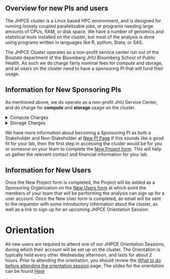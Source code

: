 ## Overview for new PIs and users
The JHPCE cluster is a Linux based HPC environment, and is designed for running
loosely coupled parallelizable jobs, or programs needing large amounts of 
CPUs, RAM, or disk space.  We have a number of genomics and statistical tools
installed on the cluster, but most of the analysis is done using programs 
written in languages like R, python, Stata, or SAS.

The JHPCE Cluster operates as a non-profit service center run out of the 
Biostats department of the Bloomberg JHU Bloomberg School of Public Health. As 
such we do charge fairly nominal fees for compute and storage, and all
users on the cluster need to have a sponsoring PI that will fund their usage.
## Information for New Sponsoring PIs
As mentioned above, we do operate as a non-profit JHU Service Center, and do
charge for **compute** and **storage** usage on the cluster.  

<details>
<summary>Compute Charges</summary>
Our fees for compute time are roughly 1 penny per hour for a job using 1 core 
and 5GB of RAM.  Costs scale linearly with time and cpu+mem usage, so a job 
running for 24 hours that used 8 cores and 40GB of RAM would cost about $2.00.
</details>
<details>
  <summary>Storage Charges </summary>
  Costs for storage are broken into home directory storage and project storage space. 
<br>
1. <b>Home directory Storage:</b> All users are given a personal home directory with a 100GB quota.  For home directory space, we charge $0.45 per GB per year, so this cost would max out at $45 for a year if a user used their entire 100GB of space.
<br>
2. <b>Project Storage:</b> If you need several TB of space for storing
large amounts of data, you can purchase an allocation on one of our large 
storage arrays.  Every 12 months or so we purchase a new large storage array 
for the JHPCE cluster, and sell allocations on that array. The cost for an 
allocation will be based on the actual cost of the storage, but has been 
decreasing over time.  Our latest storage build worked out to be about $30 
per TB per year.  There is typically a 10TB minimum buy-in for new storage 
purchases.
</details>

We have more information about becoming a Sponsoring PI as both a Stakeholder
and Non-Stakeholder at [New PI Page](new-pi.md)
If this sounds like a good fit for your lab, then the first step in accessing
the cluster would be for you or someone on your team to complete the 
[New Project form](new-pi-form.md).  This will help us gather the relevant contact and financial information for your lab.

## Information for New Users
Once the New Project form is completed, the Project will be added as a
Sponsoring Organization on the [New Users form](new-users-form.md)
at which point the members of your team that will be performing the analysis
can sign up for a user account.  Once the New User form is completed, an
email will be sent to the requestor with some introductory information
about the cluster, as well as a link to sign up for an upcoming JHPCE
Orientation Session.
# Orientation
All new users are required to attend one of our JHPCE Orientation
Sessions, during which their account will be set up on the cluster.  The
Orientation is typically held every other Wednesday afternoon, and lasts for
about 2 hours.  Prior to attending the orientation, you should review the
<A HREF="../orient/orientation-overview/">What to do before attending the orientation session</A> page.  The slides for the orientation can be found <A HREF="/jhpce_docs/orient/images/latest-orient.pdf">Here</A>

